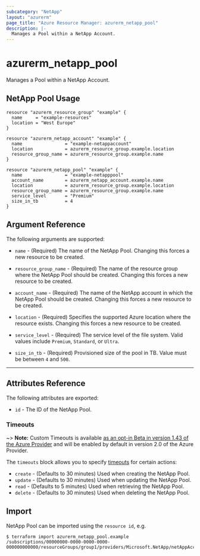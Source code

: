 ```yaml
---
subcategory: "NetApp"
layout: "azurerm"
page_title: "Azure Resource Manager: azurerm_netapp_pool"
description: |-
  Manages a Pool within a NetApp Account.
---
```


# azurerm_netapp_pool

Manages a Pool within a NetApp Account.

## NetApp Pool Usage

```hcl
resource "azurerm_resource_group" "example" {
  name     = "example-resources"
  location = "West Europe"
}

resource "azurerm_netapp_account" "example" {
  name                = "example-netappaccount"
  location            = azurerm_resource_group.example.location
  resource_group_name = azurerm_resource_group.example.name
}

resource "azurerm_netapp_pool" "example" {
  name                = "example-netapppool"
  account_name        = azurerm_netapp_account.example.name
  location            = azurerm_resource_group.example.location
  resource_group_name = azurerm_resource_group.example.name
  service_level       = "Premium"
  size_in_tb          = 4
}
```

## Argument Reference

The following arguments are supported:

* `name` - (Required) The name of the NetApp Pool. Changing this forces a new resource to be created.

* `resource_group_name` - (Required) The name of the resource group where the NetApp Pool should be created. Changing this forces a new resource to be created.

* `account_name` - (Required) The name of the NetApp account in which the NetApp Pool should be created. Changing this forces a new resource to be created.

* `location` - (Required) Specifies the supported Azure location where the resource exists. Changing this forces a new resource to be created.

* `service_level` - (Required) The service level of the file system. Valid values include `Premium`, `Standard`, or `Ultra`.

* `size_in_tb` - (Required) Provisioned size of the pool in TB. Value must be between `4` and `500`.

---

## Attributes Reference

The following attributes are exported:

* `id` - The ID of the NetApp Pool.

### Timeouts

~> **Note:** Custom Timeouts is available [as an opt-in Beta in version 1.43 of the Azure Provider](/docs/providers/azurerm/guides/2.0-beta.html) and will be enabled by default in version 2.0 of the Azure Provider.

The `timeouts` block allows you to specify [timeouts](https://www.terraform.io/docs/configuration/resources.html#timeouts) for certain actions:

* `create` - (Defaults to 30 minutes) Used when creating the NetApp Pool.
* `update` - (Defaults to 30 minutes) Used when updating the NetApp Pool.
* `read` - (Defaults to 5 minutes) Used when retrieving the NetApp Pool.
* `delete` - (Defaults to 30 minutes) Used when deleting the NetApp Pool.

## Import

NetApp Pool can be imported using the `resource id`, e.g.

```shell
$ terraform import azurerm_netapp_pool.example /subscriptions/00000000-0000-0000-0000-000000000000/resourceGroups/group1/providers/Microsoft.NetApp/netAppAccounts/account1/capacityPools/pool1
```
